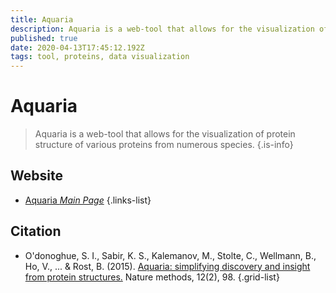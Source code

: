 ```yaml
---
title: Aquaria
description: Aquaria is a web-tool that allows for the visualization of protein structure of various proteins from numerous species.
published: true
date: 2020-04-13T17:45:12.192Z
tags: tool, proteins, data visualization
---
```


# Aquaria

> Aquaria is a web-tool that allows for the visualization of protein structure of various proteins from numerous species.
{.is-info}


## Website

- [Aquaria *Main Page*](http://aquaria.ws/)
{.links-list}

## Citation

- O'donoghue, S. I., Sabir, K. S., Kalemanov, M., Stolte, C., Wellmann, B., Ho, V., ... & Rost, B. (2015). [Aquaria: simplifying discovery and insight from protein structures.](https://www.nature.com/articles/nmeth.3258) Nature methods, 12(2), 98.
{.grid-list}